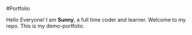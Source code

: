 #Portfolio

Hello Everyone! 
I am <b>Sunny</b>, a full time coder and learner.
Welcome to my repo. This is my demo-portfolio.

